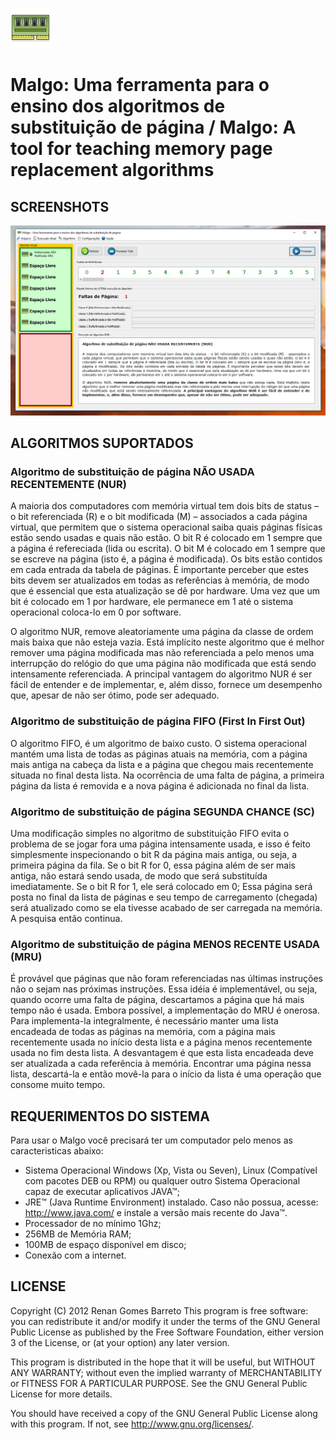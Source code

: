 ﻿![Malgo](https://github.com/RenanGBarreto/malgo/raw/master/icon.png)

# Malgo: Uma ferramenta para o ensino dos algoritmos de substituição de página / Malgo: A tool for teaching memory page replacement algorithms

## SCREENSHOTS
<p align="center">
  <img alt="Malgo Software Demo" src="https://github.com/RenanGBarreto/malgo/raw/master/screenshots/malgo-demo.gif"> 
</p>

## ALGORITMOS SUPORTADOS

### Algoritmo de substituição de página NÃO USADA RECENTEMENTE (NUR)

A maioria dos computadores com memória virtual tem dois bits de status – o bit referenciada (R) e o bit modificada (M) – associados a cada página virtual, que permitem que o sistema operacional saiba quais páginas físicas estão sendo usadas e quais não estão. O bit R é colocado em 1 sempre que a página é refereciada (lida ou escrita). O bit M é colocado em 1 sempre que se escreve na página (isto é, a página é modificada). Os bits estão contidos em cada entrada da tabela de páginas. É importante perceber que estes bits devem ser atualizados em todas as referências à memória, de modo que é essencial que esta atualização se dê por hardware. Uma vez que um bit é colocado em 1 por hardware, ele permanece em 1 até o sistema operacional coloca-lo em 0 por software.

O algoritmo NUR, remove aleatoriamente uma página da classe de ordem mais baixa que não esteja vazia. Está implícito neste algoritmo que é melhor remover uma página modificada mas não referenciada a pelo menos uma interrupção do relógio do que uma página não modificada que está sendo intensamente referenciada. A principal vantagem do algoritmo NUR é ser fácil de entender e de implementar, e, além disso, fornece um desempenho que, apesar de não ser ótimo, pode ser adequado.

### Algoritmo de substituição de página FIFO (First In First Out)

O algoritmo FIFO, é um algoritmo de baixo custo. O sistema operacional mantém uma lista de todas as páginas atuais na memória, com a página mais antiga na cabeça da lista e a página que chegou mais recentemente situada no final desta lista. Na ocorrência de uma falta de página, a primeira página da lista é removida e a nova página é adicionada no final da lista.

### Algoritmo de substituição de página SEGUNDA CHANCE (SC)

Uma modificação simples no algoritmo de substituição FIFO evita o problema de se jogar fora uma página intensamente usada, e isso é feito simplesmente inspecionando o bit R da página mais antiga, ou seja, a primeira página da fila. Se o bit R for 0, essa página além de ser mais antiga, não estará sendo usada, de modo que será substituída imediatamente. Se o bit R for 1, ele será colocado em 0; Essa página será posta no final da lista de páginas e seu tempo de carregamento (chegada) será atualizado como se ela tivesse acabado de ser carregada na memória. A pesquisa então continua.

### Algoritmo de substituição de página MENOS RECENTE USADA (MRU)

É provável que páginas que não foram referenciadas nas últimas instruções não o sejam nas próximas instruções. Essa idéia é implementável, ou seja, quando ocorre uma falta de página, descartamos a página que há mais tempo não é usada. Embora possível, a implementação do MRU é onerosa. Para implementa-la integralmente, é necessário manter uma lista encadeada de todas as páginas na memória, com a página mais recentemente usada no início desta lista e a página menos recentemente usada no fim desta lista. A desvantagem é que esta lista encadeada deve ser atualizada a cada referência à memória. Encontrar uma página nessa lista, descartá-la e então movê-la para o início da lista é uma operação que consome muito tempo.

## REQUERIMENTOS DO SISTEMA

Para usar o Malgo você precisará ter um computador pelo menos as caracteristicas abaixo:
* Sistema Operacional Windows (Xp, Vista ou Seven), Linux
   (Compatível com pacotes DEB ou RPM) ou qualquer outro Sistema Operacional capaz
   de executar aplicativos JAVA™;
* JRE™ (Java Runtime Environment) instalado. Caso não possua, acesse:
   http://www.java.com/ e instale a versão mais recente do Java™.
* Processador de no mínimo 1Ghz;
* 256MB de Memória RAM;
* 100MB de espaço disponível em disco;
* Conexão com a internet.

## LICENSE

Copyright (C) 2012 Renan Gomes Barreto
This program is free software: you can redistribute it and/or modify
it under the terms of the GNU General Public License as published by
the Free Software Foundation, either version 3 of the License, or
(at your option) any later version.

This program is distributed in the hope that it will be useful,
but WITHOUT ANY WARRANTY; without even the implied warranty of
MERCHANTABILITY or FITNESS FOR A PARTICULAR PURPOSE.  See the
GNU General Public License for more details.

You should have received a copy of the GNU General Public License
along with this program.  If not, see http://www.gnu.org/licenses/.
